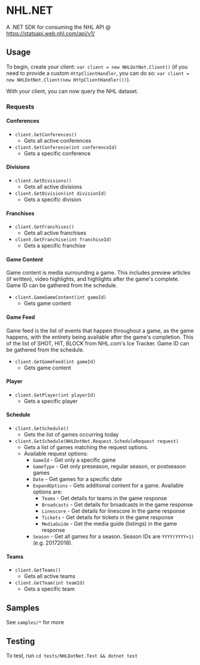 # NHL.NET
A .NET SDK for consuming the NHL API @ https://statsapi.web.nhl.com/api/v1/

## Usage
To begin, create your client: `var client = new NHLDotNet.Client()` (if you need to provide a custom `HttpClientHandler`, you can do so: `var client = new NHLDotNet.Client(new HttpClientHandler())`).

With your client, you can now query the NHL dataset.

### Requests
#### Conferences
  * `client.GetConferences()`
    * Gets all active conferences 
  * `client.GetConference(int conferenceId)`
    * Gets a specific conference

#### Divisions
  * `client.GetDivisions()`
    * Gets all active divisions 
  * `client.GetDivision(int divisionId)`
    * Gets a specific division

#### Franchises
  * `client.GetFranchises()`
    * Gets all active franchises 
  * `client.GetFranchise(int franchiseId)`
    * Gets a specific franchise

#### Game Content
  Game content is media surrounding a game. This includes preview articles (if written), video highlights, and highlights after the game's complete. Game ID can be gathered from the schedule.

  * `client.GameGameContent(int gameId)`
    * Gets game content

#### Game Feed
  Game feed is the list of events that happen throughout a game, as the game happens, with the entirety being available after the game's completion. This of the list of SHOT, HIT, BLOCK from NHL.com's Ice Tracker. Game ID can be gathered from the schedule.

  * `client.GetGameFeed(int gameId)`
    * Gets game content

#### Player
  * `client.GetPlayer(int playerId)`
    * Gets a specific player

#### Schedule
  * `client.GetSchedule()`
    * Gets the list of games occurring today
  * `client.GetSchedule(NHLDotNet.Request.ScheduleRequest request)`
    * Gets a list of games matching the request options.
    * Available request options:
      * `GameId` - Get only a specific game
      * `GameType` - Get only preseason, regular season, or postseason games
      * `Date` - Get games for a specific date
      * `ExpandOptions` - Gets additional content for a game. Available options are:
          * `Teams` - Get details for teams in the game response
          * `Broadcasts` - Get details for broadcasts in the game response
          * `Linescore` - Get details for linescore in the game response
          * `Tickets` - Get details for tickets in the game response
          * `MediaGuide` - Get the media guide (listings) in the game response
      * `Season` - Get all games for a season. Season IDs are `YYYY(YYYY+1)` (e.g. 20172018).

#### Teams
  * `client.GetTeams()`
    * Gets all active teams 
  * `client.GetTeam(int teamId)`
    * Gets a specific team

## Samples
See `samples/*` for more

## Testing
To test, run `cd tests/NHLDotNet.Test && dotnet test`